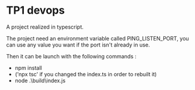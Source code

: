 # TP1 devops

A project realized in typescript.

The project need an environment variable called PING_LISTEN_PORT, you can use any value you want if the port isn't already in use.

Then it can be launch with the following commands :  

- npm install
- ('npx tsc' if you changed the index.ts in order to rebuilt it)
- node .\build\index.js

